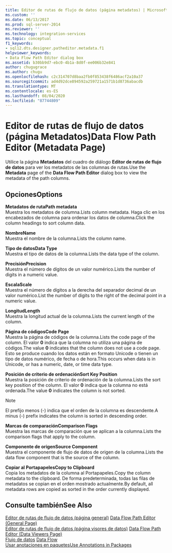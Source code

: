 ```yaml
---
title: Editor de rutas de flujo de datos (página metadatos) | Microsoft Docs
ms.custom: ''
ms.date: 06/13/2017
ms.prod: sql-server-2014
ms.reviewer: ''
ms.technology: integration-services
ms.topic: conceptual
f1_keywords:
- sql12.dts.designer.patheditor.metadata.f1
helpviewer_keywords:
- Data Flow Path Editor dialog box
ms.assetid: b30bb9d7-ebc0-4b1a-8d0f-ee006b32e841
author: chugugrace
ms.author: chugu
ms.openlocfilehash: c2c314707d8baa2fb0f853438f6486acf2a10a37
ms.sourcegitcommit: ad4d92dce894592a259721a1571b1d8736abacdb
ms.translationtype: MT
ms.contentlocale: es-ES
ms.lasthandoff: 08/04/2020
ms.locfileid: "87744809"
---
```

# <a name="data-flow-path-editor-metadata-page"></a><span data-ttu-id="8e3b8-102">Editor de rutas de flujo de datos (página Metadatos)</span><span class="sxs-lookup"><span data-stu-id="8e3b8-102">Data Flow Path Editor (Metadata Page)</span></span>
  <span data-ttu-id="8e3b8-103">Utilice la página **Metadatos** del cuadro de diálogo **Editor de rutas de flujo de datos** para ver los metadatos de las columnas de rutas.</span><span class="sxs-lookup"><span data-stu-id="8e3b8-103">Use the **Metadata** page of the **Data Flow Path Editor** dialog box to view the metadata of the path columns.</span></span>  
  
## <a name="options"></a><span data-ttu-id="8e3b8-104">Opciones</span><span class="sxs-lookup"><span data-stu-id="8e3b8-104">Options</span></span>  
 <span data-ttu-id="8e3b8-105">**Metadatos de ruta**</span><span class="sxs-lookup"><span data-stu-id="8e3b8-105">**Path metadata**</span></span>  
 <span data-ttu-id="8e3b8-106">Muestra los metadatos de columna.</span><span class="sxs-lookup"><span data-stu-id="8e3b8-106">Lists column metadata.</span></span> <span data-ttu-id="8e3b8-107">Haga clic en los encabezados de columna para ordenar los datos de columna.</span><span class="sxs-lookup"><span data-stu-id="8e3b8-107">Click the column headings to sort column data.</span></span>  
  
 <span data-ttu-id="8e3b8-108">**Nombre**</span><span class="sxs-lookup"><span data-stu-id="8e3b8-108">**Name**</span></span>  
 <span data-ttu-id="8e3b8-109">Muestra el nombre de la columna.</span><span class="sxs-lookup"><span data-stu-id="8e3b8-109">Lists the column name.</span></span>  
  
 <span data-ttu-id="8e3b8-110">**Tipo de datos**</span><span class="sxs-lookup"><span data-stu-id="8e3b8-110">**Data Type**</span></span>  
 <span data-ttu-id="8e3b8-111">Muestra el tipo de datos de la columna.</span><span class="sxs-lookup"><span data-stu-id="8e3b8-111">Lists the data type of the column.</span></span>  
  
 <span data-ttu-id="8e3b8-112">**Precisión**</span><span class="sxs-lookup"><span data-stu-id="8e3b8-112">**Precision**</span></span>  
 <span data-ttu-id="8e3b8-113">Muestra el número de dígitos de un valor numérico.</span><span class="sxs-lookup"><span data-stu-id="8e3b8-113">Lists the number of digits in a numeric value.</span></span>  
  
 <span data-ttu-id="8e3b8-114">**Escala**</span><span class="sxs-lookup"><span data-stu-id="8e3b8-114">**Scale**</span></span>  
 <span data-ttu-id="8e3b8-115">Muestra el número de dígitos a la derecha del separador decimal de un valor numérico.</span><span class="sxs-lookup"><span data-stu-id="8e3b8-115">List the number of digits to the right of the decimal point in a numeric value.</span></span>  
  
 <span data-ttu-id="8e3b8-116">**Longitud**</span><span class="sxs-lookup"><span data-stu-id="8e3b8-116">**Length**</span></span>  
 <span data-ttu-id="8e3b8-117">Muestra la longitud actual de la columna.</span><span class="sxs-lookup"><span data-stu-id="8e3b8-117">Lists the current length of the column.</span></span>  
  
 <span data-ttu-id="8e3b8-118">**Página de códigos**</span><span class="sxs-lookup"><span data-stu-id="8e3b8-118">**Code Page**</span></span>  
 <span data-ttu-id="8e3b8-119">Muestra la página de códigos de la columna.</span><span class="sxs-lookup"><span data-stu-id="8e3b8-119">Lists the code page of the column.</span></span> <span data-ttu-id="8e3b8-120">El valor **0** indica que la columna no utiliza una página de códigos.</span><span class="sxs-lookup"><span data-stu-id="8e3b8-120">The value **0** indicates that the column does not use a code page.</span></span> <span data-ttu-id="8e3b8-121">Esto se produce cuando los datos están en formato Unicode o tienen un tipo de datos numérico, de fecha o de hora.</span><span class="sxs-lookup"><span data-stu-id="8e3b8-121">This occurs when data is in Unicode, or has a numeric, date, or time data type.</span></span>  
  
 <span data-ttu-id="8e3b8-122">**Posición de criterio de ordenación**</span><span class="sxs-lookup"><span data-stu-id="8e3b8-122">**Sort Key Position**</span></span>  
 <span data-ttu-id="8e3b8-123">Muestra la posición de criterio de ordenación de la columna.</span><span class="sxs-lookup"><span data-stu-id="8e3b8-123">Lists the sort key position of the column.</span></span> <span data-ttu-id="8e3b8-124">El valor **0** indica que la columna no está ordenada.</span><span class="sxs-lookup"><span data-stu-id="8e3b8-124">The value **0** indicates the column is not sorted.</span></span>  
  
> [!NOTE]  
>  <span data-ttu-id="8e3b8-125">El prefijo menos (-) indica que el orden de la columna es descendente.</span><span class="sxs-lookup"><span data-stu-id="8e3b8-125">A minus (-) prefix indicates the column is sorted in descending order.</span></span>  
  
 <span data-ttu-id="8e3b8-126">**Marcas de comparación**</span><span class="sxs-lookup"><span data-stu-id="8e3b8-126">**Comparison Flags**</span></span>  
 <span data-ttu-id="8e3b8-127">Muestra las marcas de comparación que se aplican a la columna.</span><span class="sxs-lookup"><span data-stu-id="8e3b8-127">Lists the comparison flags that apply to the column.</span></span>  
  
 <span data-ttu-id="8e3b8-128">**Componente de origen**</span><span class="sxs-lookup"><span data-stu-id="8e3b8-128">**Source Component**</span></span>  
 <span data-ttu-id="8e3b8-129">Muestra el componente de flujo de datos de origen de la columna.</span><span class="sxs-lookup"><span data-stu-id="8e3b8-129">Lists the data flow component that is the source of the column.</span></span>  
  
 <span data-ttu-id="8e3b8-130">**Copiar al Portapapeles**</span><span class="sxs-lookup"><span data-stu-id="8e3b8-130">**Copy to Clipboard**</span></span>  
 <span data-ttu-id="8e3b8-131">Copia los metadatos de la columna al Portapapeles.</span><span class="sxs-lookup"><span data-stu-id="8e3b8-131">Copy the column metadata to the clipboard.</span></span> <span data-ttu-id="8e3b8-132">De forma predeterminada, todas las filas de metadatos se copian en el orden mostrado actualmente.</span><span class="sxs-lookup"><span data-stu-id="8e3b8-132">By default, all metadata rows are copied as sorted in the order currently displayed.</span></span>  
  
## <a name="see-also"></a><span data-ttu-id="8e3b8-133">Consulte también</span><span class="sxs-lookup"><span data-stu-id="8e3b8-133">See Also</span></span>  
 <span data-ttu-id="8e3b8-134">[Editor de rutas de flujo de datos &#40;página general&#41;](general-page-of-integration-services-designers-options.md) </span><span class="sxs-lookup"><span data-stu-id="8e3b8-134">[Data Flow Path Editor &#40;General Page&#41;](general-page-of-integration-services-designers-options.md) </span></span>  
 <span data-ttu-id="8e3b8-135">[Editor de rutas de flujo de datos &#40;página visores de datos&#41;](../../2014/integration-services/data-flow-path-editor-data-viewers-page.md) </span><span class="sxs-lookup"><span data-stu-id="8e3b8-135">[Data Flow Path Editor &#40;Data Viewers Page&#41;](../../2014/integration-services/data-flow-path-editor-data-viewers-page.md) </span></span>  
 <span data-ttu-id="8e3b8-136">[Flujo de datos](data-flow/data-flow.md) </span><span class="sxs-lookup"><span data-stu-id="8e3b8-136">[Data Flow](data-flow/data-flow.md) </span></span>  
 [<span data-ttu-id="8e3b8-137">Usar anotaciones en paquetes</span><span class="sxs-lookup"><span data-stu-id="8e3b8-137">Use Annotations in Packages</span></span>](use-annotations-in-packages.md)  
  
  
